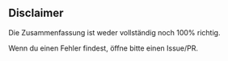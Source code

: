 ##  Disclaimer
Die Zusammenfassung ist weder vollständig noch 100% richtig.

Wenn du  einen Fehler findest, öffne bitte einen Issue/PR.
